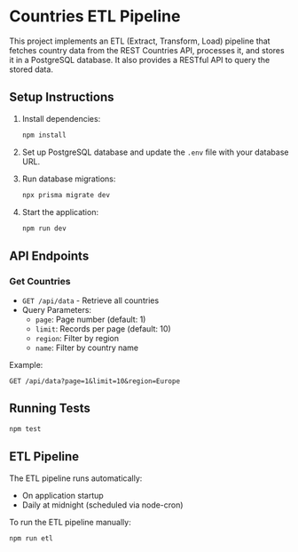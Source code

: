 # Countries ETL Pipeline

This project implements an ETL (Extract, Transform, Load) pipeline that fetches country data from the REST Countries API, processes it, and stores it in a PostgreSQL database. It also provides a RESTful API to query the stored data.

## Setup Instructions

1. Install dependencies:
   ```bash
   npm install
   ```

2. Set up PostgreSQL database and update the `.env` file with your database URL.

3. Run database migrations:
   ```bash
   npx prisma migrate dev
   ```

4. Start the application:
   ```bash
   npm run dev
   ```

## API Endpoints

### Get Countries
- `GET /api/data` - Retrieve all countries
- Query Parameters:
  - `page`: Page number (default: 1)
  - `limit`: Records per page (default: 10)
  - `region`: Filter by region
  - `name`: Filter by country name

Example:
```
GET /api/data?page=1&limit=10&region=Europe
```

## Running Tests
```bash
npm test
```

## ETL Pipeline

The ETL pipeline runs automatically:
- On application startup
- Daily at midnight (scheduled via node-cron)

To run the ETL pipeline manually:
```bash
npm run etl
```